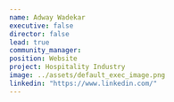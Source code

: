 ```yaml
---
name: Adway Wadekar
executive: false
director: false
lead: true
community_manager:   
position: Website
project: Hospitality Industry
image: ../assets/default_exec_image.png
linkedin: "https://www.linkedin.com/"
---
```

